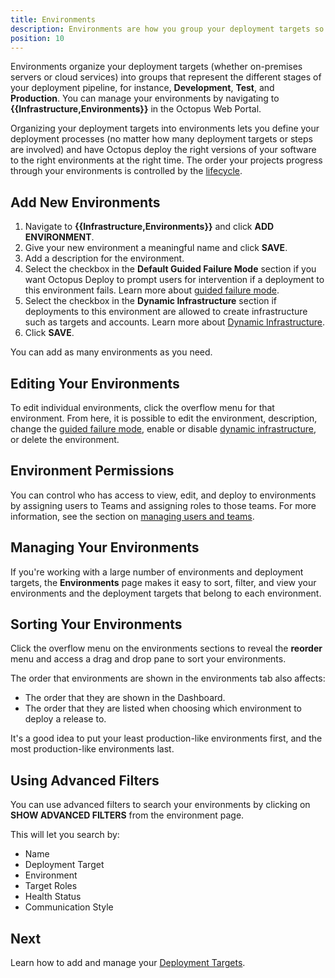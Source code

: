```yaml
---
title: Environments
description: Environments are how you group your deployment targets so you can promote your software through different phases, for instance, into Development, then Test, and finally into Production.
position: 10
---
```


Environments organize your deployment targets (whether on-premises servers or cloud services) into groups that represent the different stages of your deployment pipeline, for instance, **Development**, **Test**, and **Production**. You can manage your environments by navigating to **{{Infrastructure,Environments}}** in the Octopus Web Portal.

Organizing your deployment targets into environments lets you define your deployment processes (no matter how many deployment targets or steps are involved) and have Octopus deploy the right versions of your software to the right environments at the right time. The order your projects progress through your environments is controlled by the [lifecycle](/docs/deployment-process/lifecycles/index.md).

## Add New Environments

1. Navigate to **{{Infrastructure,Environments}}** and click **ADD ENVIRONMENT**.
1. Give your new environment a meaningful name and click **SAVE**.
1. Add a description for the environment.
1. Select the checkbox in the **Default Guided Failure Mode** section if you want Octopus Deploy to prompt users for intervention if a deployment to this environment fails. Learn more about [guided failure mode](docs/deployment-process/releases/guided-failures.md).
1. Select the checkbox in the **Dynamic Infrastructure** section if deployments to this environment are allowed to create infrastructure such as targets and accounts. Learn more about [Dynamic Infrastructure](docs/infrastructure/deployment-targets/dynamic-infrastructure/index.md).
1. Click **SAVE**.

You can add as many environments as you need.

## Editing Your Environments

To edit individual environments, click the overflow menu for that environment. From here, it is possible to edit the environment, description, change the [guided failure mode](#guided-failure-mode), enable or disable [dynamic infrastructure](#dynamic-infrastructure), or delete the environment.

## Environment Permissions

You can control who has access to view, edit, and deploy to environments by assigning users to Teams and assigning roles to those teams. For more information, see the section on [managing users and teams](/docs/administration/managing-users-and-teams/index.md).

## Managing Your Environments

If you're working with a large number of environments and deployment targets, the **Environments** page makes it easy to sort, filter, and view your environments and the deployment targets that belong to each environment.

## Sorting Your Environments

Click the overflow menu on the environments sections to reveal the **reorder** menu and access a drag and drop pane to sort your environments.

The order that environments are shown in the environments tab also affects:

- The order that they are shown in the Dashboard.
- The order that they are listed when choosing which environment to deploy a release to.

It's a good idea to put your least production-like environments first, and the most production-like environments last.

## Using Advanced Filters

You can use advanced filters to search your environments by clicking on **SHOW ADVANCED FILTERS** from the environment page.

This will let you search by:

- Name
- Deployment Target
- Environment
- Target Roles
- Health Status
- Communication Style

## Next

Learn how to add and manage your [Deployment Targets](/docs/infrastructure/deployment-targets/index.md).

